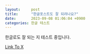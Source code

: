 ```yaml
---
layout:     post
title:      "한글포스트도 잘 되려나요?"
date:       2023-09-08 01:06:04 +0900
categories: 한글 테스트
---
```


 한글로도 잘 되는 지 테스트 중입니다. 

 [Link To X](https://twitter.com/cooljoseph)


